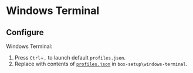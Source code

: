 # Windows Terminal

## Configure

Windows Terminal:
 1. Press `Ctrl`+`,` to launch default `profiles.json`.
 2. Replace with contents of [`profiles.json`](https://github.com/collinbarrett/box-setup/blob/master/windows-terminal/profiles.json) in `box-setup\windows-terminal`.
